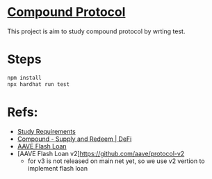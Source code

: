 # [Compound Protocol](https://github.com/compound-finance/compound-protocol)

This project is aim to study compound protocol by wrting test.

# Steps

```bash
npm install
npx hardhat run test
```

# Refs:

- [Study Requirements](https://github.com/AppWorks-School/Blockchain-Resource/blob/main/section3/lending.md)
- [Compound - Supply and Redeem | DeFi](https://www.youtube.com/watch?v=dHKLcbqFzvE&list=RDLVdHKLcbqFzvE&start_radio=1&rv=dHKLcbqFzvE&t=251)
- [AAVE Flash Loan](<https://docs.aave.com/developers/v/2.0/guides/flash-loans>)
- [AAVE Flash Loan v2]<https://github.com/aave/protocol-v2>
  - for v3 is not released on main net yet, so we use v2 vertion to implement flash loan
